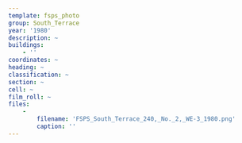 ```yaml
---
template: fsps_photo
group: South_Terrace
year: '1980'
description: ~
buildings:
    - ''
coordinates: ~
heading: ~
classification: ~
section: ~
cell: ~
film_roll: ~
files:
    -
        filename: 'FSPS_South_Terrace_240,_No._2,_WE-3_1980.png'
        caption: ''
---
```

